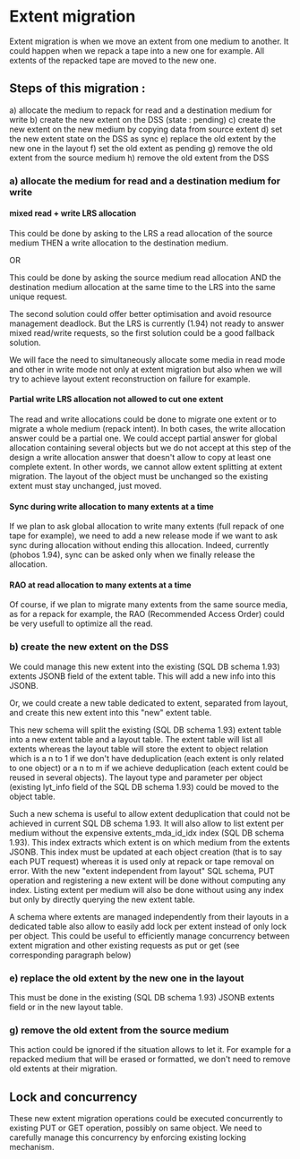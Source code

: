 # Extent migration

Extent migration is when we move an extent from one medium to another. It
could happen when we repack a tape into a new one for example. All extents
of the repacked tape are moved to the new one.

## Steps of this migration :

a) allocate the medium to repack for read and a destination medium for write
b) create the new extent on the DSS (state : pending)
c) create the new extent on the new medium by copying data from source extent
d) set the new extent state on the DSS as sync
e) replace the old extent by the new one in the layout
f) set the old extent as pending
g) remove the old extent from the source medium
h) remove the old extent from the DSS

### a) allocate the medium for read and a destination medium for write

#### mixed read + write LRS allocation

This could be done by asking to the LRS a read allocation of the source medium
THEN a write allocation to the destination medium.

OR

This could be done by asking the source medium read allocation AND the
destination medium allocation at the same time to the LRS into the same unique
request.

The second solution could offer better optimisation and avoid resource
management deadlock. But the LRS is currently (1.94) not ready to answer mixed
read/write requests, so the first solution could be a good fallback solution.

We will face the need to simultaneously allocate some media in read mode and
other in write mode not only at extent migration but also when we will try to
achieve layout extent reconstruction on failure for example.

#### Partial write LRS allocation not allowed to cut one extent

The read and write allocations could be done to migrate one extent or to migrate
a whole medium (repack intent). In both cases, the write allocation answer could
be a partial one. We could accept partial answer for global allocation
containing several objects but we do not accept at this step of the design a
write allocation answer that doesn't allow to copy at least one complete extent.
In other words, we cannot allow extent splitting at extent migration. The
layout of the object must be unchanged so the existing extent must stay
unchanged, just moved.

#### Sync during write allocation to many extents at a time

If we plan to ask global allocation to write many extents (full repack of one
tape for example), we need to add a new release mode if we want to ask sync
during allocation without ending this allocation. Indeed, currently (phobos
1.94), sync can be asked only when we finally release the allocation.

#### RAO at read allocation to many extents at a time

Of course, if we plan to migrate many extents from the same source media, as
for a repack for example, the RAO (Recommended Access Order) could be very
usefull to optimize all the read.

### b) create the new extent on the DSS

We could manage this new extent into the existing (SQL DB schema 1.93)
extents JSONB field of the extent table. This will add a new info into this
JSONB.

Or, we could create a new table dedicated to extent, separated from layout, and
create this new extent into this "new" extent table.

This new schema will split the existing (SQL DB schema 1.93) extent table
into a new extent table and a layout table. The extent table will list all
extents whereas the layout table will store the extent to object relation
which is a n to 1 if we don't have deduplication (each extent is only related to
one object) or a n to m if we achieve deduplication (each extent could be
reused in several objects). The layout type and parameter per object (existing
lyt_info field of the SQL DB schema 1.93) could be moved to the object table.

Such a new schema is useful to allow extent deduplication that could not be
achieved in current SQL DB schema 1.93. It will also allow to list extent per
medium without the expensive extents_mda_id_idx index (SQL DB schema 1.93). This
index extracts which extent is on which medium from the extents JSONB. This
index must be updated at each object creation (that is to say each PUT request)
whereas it is used only at repack or tape removal on error. With the new "extent
independent from layout" SQL schema, PUT operation and registering a new extent
will be done without computing any index. Listing extent per medium will also
be done without using any index but only by directly querying the new extent
table.

A schema where extents are managed independently from their layouts in a
dedicated table also allow to easily add lock per extent instead of only lock
per object. This could be useful to efficiently manage concurrency between
extent migration and other existing requests as put or get (see corresponding
paragraph below)

### e) replace the old extent by the new one in the layout

This must be done in the existing (SQL DB schema 1.93) JSONB extents field
or in the new layout table.

### g) remove the old extent from the source medium

This action could be ignored if the situation allows to let it. For example for
a repacked medium that will be erased or formatted, we don't need to remove old
extents at their migration.

## Lock and concurrency

These new extent migration operations could be executed concurrently to existing
PUT or GET operation, possibly on same object. We need to carefully manage
this concurrency by enforcing existing locking mechanism.
